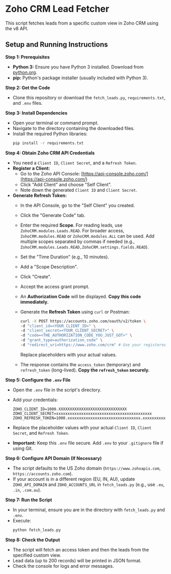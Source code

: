# Zoho CRM Lead Fetcher

This script fetches leads from a specific custom view in Zoho CRM using the v8 API.

## Setup and Running Instructions

**Step 1: Prerequisites**

*   **Python 3:** Ensure you have Python 3 installed. Download from [python.org](https://www.python.org/).
*   **pip:** Python's package installer (usually included with Python 3).

**Step 2: Get the Code**

*   Clone this repository or download the `fetch_leads.py`, `requirements.txt`, and `.env` files.

**Step 3: Install Dependencies**

*   Open your terminal or command prompt.
*   Navigate to the directory containing the downloaded files.
*   Install the required Python libraries:
    ```bash
    pip install -r requirements.txt
    ```

**Step 4: Obtain Zoho CRM API Credentials**

*   You need a `Client ID`, `Client Secret`, and a `Refresh Token`.
*   **Register a Client:**
    *   Go to the Zoho API Console: [https://api-console.zoho.com/](https://api-console.zoho.com/)
    *   Click "Add Client" and choose "Self Client".
    *   Note down the generated `Client ID` and `Client Secret`.
*   **Generate Refresh Token:**
    *   In the API Console, go to the "Self Client" you created.
    *   Click the "Generate Code" tab.
    *   Enter the required **Scope**. For reading leads, use `ZohoCRM.modules.Leads.READ`. For broader access, `ZohoCRM.modules.READ` or `ZohoCRM.modules.ALL` can be used. Add multiple scopes separated by commas if needed (e.g., `ZohoCRM.modules.Leads.READ,ZohoCRM.settings.fields.READ`).
    *   Set the "Time Duration" (e.g., 10 minutes).
    *   Add a "Scope Description".
    *   Click "Create".
    *   Accept the access grant prompt.
    *   An **Authorization Code** will be displayed. **Copy this code immediately.**
    *   Generate the **Refresh Token** using `curl` or Postman:

        ```bash
        curl -X POST https://accounts.zoho.com/oauth/v2/token \
        -d "client_id=<YOUR_CLIENT_ID>" \
        -d "client_secret=<YOUR_CLIENT_SECRET>" \
        -d "code=<THE_AUTHORIZATION_CODE_YOU_JUST_GOT>" \
        -d "grant_type=authorization_code" \
        -d "redirect_uri=https://www.zoho.com/crm" # Use your registered URI if not using self-client
        ```
        Replace placeholders with your actual values.
    *   The response contains the `access_token` (temporary) and `refresh_token` (long-lived). **Copy the `refresh_token` securely.**

**Step 5: Configure the `.env` File**

*   Open the `.env` file in the script's directory.
*   Add your credentials:

    ```dotenv
    ZOHO_CLIENT_ID=1000.XXXXXXXXXXXXXXXXXXXXXXXXXXXXXX
    ZOHO_CLIENT_SECRET=xxxxxxxxxxxxxxxxxxxxxxxxxxxxxxxxxxxxxxxxxx
    ZOHO_REFRESH_TOKEN=1000.xxxxxxxxxxxxxxxxxxxxxxxxxxxxxxxx.xxxxxxxxxxxxxxxxxxxxxxxxxxxxxxxx
    ```
*   Replace the placeholder values with your actual `Client ID`, `Client Secret`, and `Refresh Token`.
*   **Important:** Keep this `.env` file secure. Add `.env` to your `.gitignore` file if using Git.

**Step 6: Configure API Domain (If Necessary)**

*   The script defaults to the US Zoho domain (`https://www.zohoapis.com`, `https://accounts.zoho.com`).
*   If your account is in a different region (EU, IN, AU), update `ZOHO_API_DOMAIN` and `ZOHO_ACCOUNTS_URL` in `fetch_leads.py` (e.g., use `.eu`, `.in`, `.com.au`).

**Step 7: Run the Script**

*   In your terminal, ensure you are in the directory with `fetch_leads.py` and `.env`.
*   Execute:
    ```bash
    python fetch_leads.py
    ```

**Step 8: Check the Output**

*   The script will fetch an access token and then the leads from the specified custom view.
*   Lead data (up to 200 records) will be printed in JSON format.
*   Check the console for logs and error messages.
